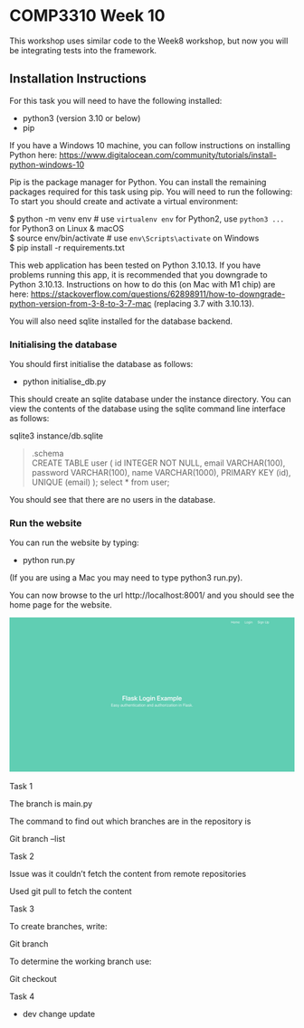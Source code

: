 # COMP3310 Week 10

This workshop uses similar code to the Week8 workshop, but now you will be integrating tests into the framework.

## Installation Instructions

For this task you will need to have the following installed:

- python3 (version 3.10 or below)
- pip

If you have a Windows 10 machine, you can follow instructions on installing Python here: https://www.digitalocean.com/community/tutorials/install-python-windows-10 

Pip is the package manager for Python.  You can install the remaining packages required for this task using pip. You will need to run the following:
To start you should create and activate a virtual environment:

 $ python -m venv env        # use `virtualenv env` for Python2, use `python3 ...` for Python3 on Linux & macOS   
 $ source env/bin/activate   # use `env\Scripts\activate` on Windows   
 $ pip install -r requirements.txt   

This web application has been tested on Python 3.10.13. If you have problems running this app, it is recommended that you downgrade to Python 3.10.13. Instructions on how to do this (on Mac with M1 chip) are here: https://stackoverflow.com/questions/62898911/how-to-downgrade-python-version-from-3-8-to-3-7-mac (replacing 3.7 with 3.10.13).

You will also need sqlite installed for the database backend.

### Initialising the database

You should first initialise the database as follows:
- python initialise_db.py

This should create an sqlite database under the instance directory. You can view the contents of the database using the sqlite command line interface as follows:

sqlite3 instance/db.sqlite
> .schema  
CREATE TABLE user (
	id INTEGER NOT NULL, 
	email VARCHAR(100), 
	password VARCHAR(100), 
	name VARCHAR(1000), 
	PRIMARY KEY (id), 
	UNIQUE (email)
);
> select * from user;
>

You should see that there are no users in the database. 

### Run the website

You can run the website by typing:

- python run.py

(If you are using a Mac you may need to type python3 run.py).

You can now browse to the url http://localhost:8001/ and you should see the home page for the website.

![Welcome page](WelcomePage.jpg)

Task 1

The branch is main.py 

The command to find out which branches are in the repository is 

Git branch –list 

Task 2 

Issue was it couldn’t fetch the content from remote repositories 

Used git pull to fetch the content 

Task 3 

To create branches, write: 

Git branch <branch name> 

To determine the working branch use: 

Git checkout <branch name> 

Task 4 



- dev change update 